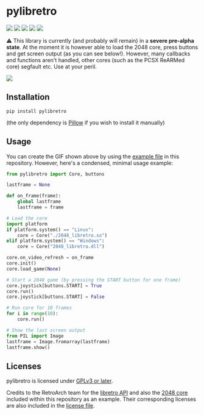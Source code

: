 # pylibretro

[![](https://img.shields.io/pypi/v/pylibretro)](https://pypi.org/project/pylibretro)
[![](https://img.shields.io/pypi/status/pylibretro)](https://pypi.org/project/pylibretro)
[![](https://img.shields.io/pypi/pyversions/pylibretro)](https://pypi.org/project/pylibretro)
[![](https://img.shields.io/badge/platform-windows%20|%20linux-lightgrey)](https://pypi.org/project/pylibretro)
[![](https://img.shields.io/pypi/l/pylibretro)](https://pypi.org/project/pylibretro)

⚠️ This library is currently (and probably will remain) in a **severe pre-alpha state**. At the moment it is however able to load the 2048 core, press buttons and get screen output (as you can see below!). However, many callbacks and functions aren't handled, other cores (such as the PCSX ReARMed core) segfault etc. Use at your peril.

![](https://raw.githubusercontent.com/jamesravi/pylibretro/master/examples/2048example.gif)

## Installation
`pip install pylibretro`

(the only dependency is [Pillow](https://pypi.org/project/Pillow/) if you wish to install it manually)

## Usage
You can create the GIF shown above by using the [example file](examples/example.py) in this repository. However, here's a condensed, minimal usage example:

```python
from pylibretro import Core, buttons

lastframe = None

def on_frame(frame):
    global lastframe
    lastframe = frame

# Load the core
import platform
if platform.system() == "Linux":
    core = Core("./2048_libretro.so")
elif platform.system() == "Windows":
    core = Core("2048_libretro.dll")

core.on_video_refresh = on_frame
core.init()
core.load_game(None)

# Start a 2048 game (by pressing the START button for one frame)
core.joystick[buttons.START] = True
core.run()
core.joystick[buttons.START] = False

# Run core for 10 frames
for i in range(10):
    core.run()

# Show the last screen output
from PIL import Image
lastframe = Image.fromarray(lastframe)
lastframe.show()
```

## Licenses
pylibretro is licensed under [GPLv3 or later](https://github.com/jamesravi/pylibretro/blob/master/LICENSE.md).

Credits to the RetroArch team for the [libretro API](https://www.libretro.com/index.php/api/) and also the [2048 core](https://github.com/libretro/libretro-2048) included within this repository as an example. Their corresponding licenses are also included in the [license file](https://github.com/jamesravi/pylibretro/blob/master/LICENSE.md).
